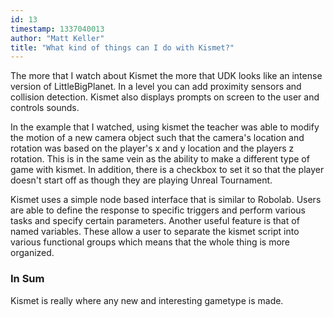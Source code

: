 ```yaml
---
id: 13
timestamp: 1337040013
author: "Matt Keller"
title: "What kind of things can I do with Kismet?"
---
```


The more that I watch about Kismet the more that UDK looks like an intense version of LittleBigPlanet. In a level you can add proximity sensors and collision detection. Kismet also displays prompts on screen to the user and controls sounds. 

In the example that I watched, using kismet the teacher was able to modify the motion of a new camera object such that the camera's location and rotation was based on the player's x and y location and the players z rotation. This is in the same vein as the ability to make a different type of game with kismet. In addition, there is a checkbox to set it so that the player doesn't start off as though they are playing Unreal Tournament.  

Kismet uses a simple node based interface that is similar to Robolab. Users are able to define the response to specific triggers and perform various tasks and specify certain parameters. Another useful feature is that of named variables. These allow a user to separate the kismet script into various functional groups which means that the whole thing is more organized.  

### In Sum
Kismet is really where any new and interesting gametype is made.